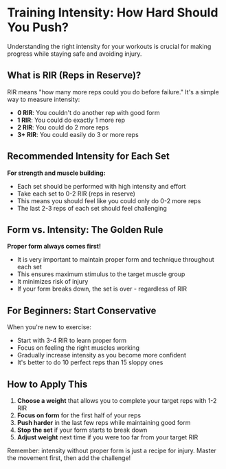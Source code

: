 # Training Intensity: How Hard Should You Push?

Understanding the right intensity for your workouts is crucial for making progress while staying safe and avoiding injury.

## What is RIR (Reps in Reserve)?

RIR means "how many more reps could you do before failure." It's a simple way to measure intensity:

- **0 RIR**: You couldn't do another rep with good form
- **1 RIR**: You could do exactly 1 more rep
- **2 RIR**: You could do 2 more reps
- **3+ RIR**: You could easily do 3 or more reps

## Recommended Intensity for Each Set

**For strength and muscle building:**
- Each set should be performed with high intensity and effort
- Take each set to 0-2 RIR (reps in reserve)
- This means you should feel like you could only do 0-2 more reps
- The last 2-3 reps of each set should feel challenging

## Form vs. Intensity: The Golden Rule

**Proper form always comes first!**
- It is very important to maintain proper form and technique throughout each set
- This ensures maximum stimulus to the target muscle group
- It minimizes risk of injury
- If your form breaks down, the set is over - regardless of RIR

## For Beginners: Start Conservative

When you're new to exercise:
- Start with 3-4 RIR to learn proper form
- Focus on feeling the right muscles working
- Gradually increase intensity as you become more confident
- It's better to do 10 perfect reps than 15 sloppy ones

## How to Apply This

1. **Choose a weight** that allows you to complete your target reps with 1-2 RIR
2. **Focus on form** for the first half of your reps
3. **Push harder** in the last few reps while maintaining good form
4. **Stop the set** if your form starts to break down
5. **Adjust weight** next time if you were too far from your target RIR

Remember: intensity without proper form is just a recipe for injury. Master the movement first, then add the challenge!
